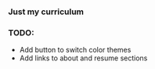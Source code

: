 ### Just my curriculum

### TODO:

- Add button to switch color themes
- Add links to about and resume sections